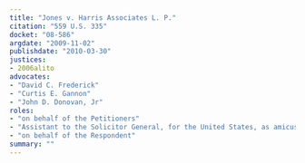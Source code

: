 ```yaml
---
title: "Jones v. Harris Associates L. P."
citation: "559 U.S. 335"
docket: "08-586"
argdate: "2009-11-02"
publishdate: "2010-03-30"
justices:
- 2006alito
advocates:
- "David C. Frederick"
- "Curtis E. Gannon"
- "John D. Donovan, Jr"
roles:
- "on behalf of the Petitioners"
- "Assistant to the Solicitor General, for the United States, as amicus curiae, supporting the Petitioners"
- "on behalf of the Respondent"
summary: ""
---
```


